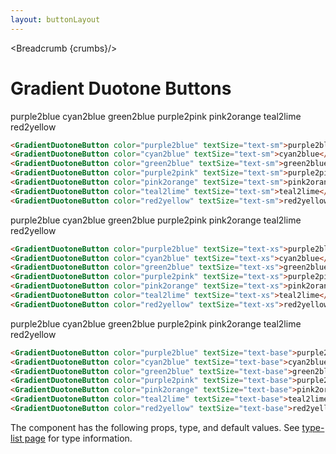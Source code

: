 ```yaml
---
layout: buttonLayout
---
```


<script>
  import Htwo from '../utils/Htwo.svelte'
  import ExampleDiv from '../utils/ExampleDiv.svelte'
  import { GradientDuotoneButton, Table, TableDefaultRow, Breadcrumb } from '$lib/index';
  import componentProps from '../props/GradientDuotoneButton.json'
  // Props table
  let items = componentProps.props
	let propHeader = ['Name', 'Type', 'Default']
	
	let divClass='w-full relative overflow-x-auto shadow-md sm:rounded-lg py-4'
let theadClass ='text-xs text-gray-700 uppercase bg-gray-50 dark:bg-gray-700 dark:text-white'

  let crumbs = [
    {
      label:'Home',
      href:'/'
    },
    {
      label:'Buttons',
      href:'/buttons/'
    },
    {
      label:'Gradient duotone button',
      href:'/buttons/gradient-duotone'
    },
  ]
</script>

<Breadcrumb {crumbs}/>

<h1 class="text-3xl w-full dark:text-white py-8">Gradient Duotone Buttons</h1>

<Htwo label="text-sm" />

<ExampleDiv>
<GradientDuotoneButton color="purple2blue" textSize="text-sm">purple2blue</GradientDuotoneButton>
<GradientDuotoneButton color="cyan2blue" textSize="text-sm">cyan2blue</GradientDuotoneButton>
<GradientDuotoneButton color="green2blue" textSize="text-sm">green2blue</GradientDuotoneButton>
<GradientDuotoneButton color="purple2pink" textSize="text-sm">purple2pink</GradientDuotoneButton>
<GradientDuotoneButton color="pink2orange" textSize="text-sm">pink2orange</GradientDuotoneButton>
<GradientDuotoneButton color="teal2lime" textSize="text-sm">teal2lime</GradientDuotoneButton>
<GradientDuotoneButton color="red2yellow" textSize="text-sm">red2yellow</GradientDuotoneButton>
</ExampleDiv>

```html
<GradientDuotoneButton color="purple2blue" textSize="text-sm">purple2blue</GradientDuotoneButton>
<GradientDuotoneButton color="cyan2blue" textSize="text-sm">cyan2blue</GradientDuotoneButton>
<GradientDuotoneButton color="green2blue" textSize="text-sm">green2blue</GradientDuotoneButton>
<GradientDuotoneButton color="purple2pink" textSize="text-sm">purple2pink</GradientDuotoneButton>
<GradientDuotoneButton color="pink2orange" textSize="text-sm">pink2orange</GradientDuotoneButton>
<GradientDuotoneButton color="teal2lime" textSize="text-sm">teal2lime</GradientDuotoneButton>
<GradientDuotoneButton color="red2yellow" textSize="text-sm">red2yellow</GradientDuotoneButton>
```

<Htwo label="text-xs" />

<ExampleDiv>
<GradientDuotoneButton color="purple2blue" textSize="text-xs">purple2blue</GradientDuotoneButton>
<GradientDuotoneButton color="cyan2blue" textSize="text-xs">cyan2blue</GradientDuotoneButton>
<GradientDuotoneButton color="green2blue" textSize="text-xs">green2blue</GradientDuotoneButton>
<GradientDuotoneButton color="purple2pink" textSize="text-xs">purple2pink</GradientDuotoneButton>
<GradientDuotoneButton color="pink2orange" textSize="text-xs">pink2orange</GradientDuotoneButton>
<GradientDuotoneButton color="teal2lime" textSize="text-xs">teal2lime</GradientDuotoneButton>
<GradientDuotoneButton color="red2yellow" textSize="text-xs">red2yellow</GradientDuotoneButton>
</ExampleDiv>

```html
<GradientDuotoneButton color="purple2blue" textSize="text-xs">purple2blue</GradientDuotoneButton>
<GradientDuotoneButton color="cyan2blue" textSize="text-xs">cyan2blue</GradientDuotoneButton>
<GradientDuotoneButton color="green2blue" textSize="text-xs">green2blue</GradientDuotoneButton>
<GradientDuotoneButton color="purple2pink" textSize="text-xs">purple2pink</GradientDuotoneButton>
<GradientDuotoneButton color="pink2orange" textSize="text-xs">pink2orange</GradientDuotoneButton>
<GradientDuotoneButton color="teal2lime" textSize="text-xs">teal2lime</GradientDuotoneButton>
<GradientDuotoneButton color="red2yellow" textSize="text-xs">red2yellow</GradientDuotoneButton>
```

<Htwo label="text-base" />

<ExampleDiv>
<GradientDuotoneButton color="purple2blue" textSize="text-base">purple2blue</GradientDuotoneButton>
<GradientDuotoneButton color="cyan2blue" textSize="text-base">cyan2blue</GradientDuotoneButton>
<GradientDuotoneButton color="green2blue" textSize="text-base">green2blue</GradientDuotoneButton>
<GradientDuotoneButton color="purple2pink" textSize="text-base">purple2pink</GradientDuotoneButton>
<GradientDuotoneButton color="pink2orange" textSize="text-base">pink2orange</GradientDuotoneButton>
<GradientDuotoneButton color="teal2lime" textSize="text-base">teal2lime</GradientDuotoneButton>
<GradientDuotoneButton color="red2yellow" textSize="text-base">red2yellow</GradientDuotoneButton>
</ExampleDiv>

```html
<GradientDuotoneButton color="purple2blue" textSize="text-base">purple2blue</GradientDuotoneButton>
<GradientDuotoneButton color="cyan2blue" textSize="text-base">cyan2blue</GradientDuotoneButton>
<GradientDuotoneButton color="green2blue" textSize="text-base">green2blue</GradientDuotoneButton>
<GradientDuotoneButton color="purple2pink" textSize="text-base">purple2pink</GradientDuotoneButton>
<GradientDuotoneButton color="pink2orange" textSize="text-base">pink2orange</GradientDuotoneButton>
<GradientDuotoneButton color="teal2lime" textSize="text-base">teal2lime</GradientDuotoneButton>
<GradientDuotoneButton color="red2yellow" textSize="text-base">red2yellow</GradientDuotoneButton>
```

<Htwo label="Props" />

<p>The component has the following props, type, and default values. See <a href="/type-list">type-list page</a> for type information.</p>


<Table header={propHeader} {divClass} {theadClass}>
  <TableDefaultRow {items} rowState='hover' />
</Table>
